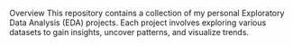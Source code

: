 Overview
This repository contains a collection of my personal Exploratory Data Analysis (EDA) projects. Each project involves exploring various datasets to gain insights, uncover patterns, and visualize trends.

